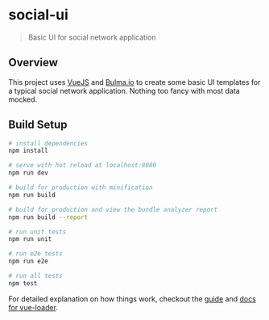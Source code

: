 # social-ui

> Basic UI for social network application

## Overview

This project uses [VueJS](https://vuejs.org/) and [Bulma.io](https://bulma.io) to create some basic UI templates for a typical social network application. Nothing too fancy with most data mocked.

## Build Setup

``` bash
# install dependencies
npm install

# serve with hot reload at localhost:8080
npm run dev

# build for production with minification
npm run build

# build for production and view the bundle analyzer report
npm run build --report

# run unit tests
npm run unit

# run e2e tests
npm run e2e

# run all tests
npm test
```

For detailed explanation on how things work, checkout the [guide](http://vuejs-templates.github.io/webpack/) and [docs for vue-loader](http://vuejs.github.io/vue-loader).
